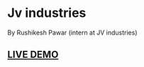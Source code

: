 # Jv industries

By Rushikesh Pawar (intern at JV industries)

## <a href="http://localhost:3000/)http://localhost:3000/">LIVE DEMO</a> 




